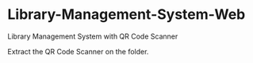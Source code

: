 # Library-Management-System-Web
Library Management System with QR Code Scanner


Extract the QR Code Scanner on the folder.

